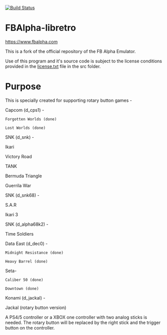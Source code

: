 [![Build Status](https://travis-ci.org/libretro/fbalpha.svg?branch=master)](https://travis-ci.org/libretro/fbalpha)

# FBAlpha-libretro
https://www.fbalpha.com

This is a fork of the official repository of the FB Alpha Emulator.

Use of this program and it's source code is subject to the license conditions provided in the [license.txt](src/license.txt) file in the src folder.

# Purpose
This is specially created for supporting rotary button games -

Capcom (d_cps1) -

	Forgotten Worlds (done)

	Lost Worlds (done)


SNK (d_snk) -

Ikari

Victory Road

TANK

Bermuda Triangle

Guerrila War


SNK (d_snk68) -

S.A.R

Ikari 3


SNK (d_alpha68k2) -

Time Soldiers


Data East (d_dec0) -

	Midnight Resistance (done)

	Heavy Barrel (done)


Seta-

	Caliber 50 (done)

	Downtown (done)


Konami (d_jackal) -

Jackal (rotary button version)


A PS4/5 controller or a XBOX one controller with two analog sticks is needed. The rotary button will be replaced by the right stick and the trigger button on the controller.

